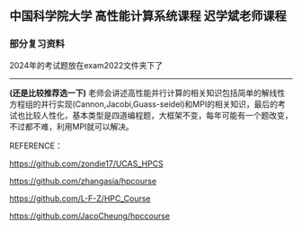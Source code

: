 ## 中国科学院大学 高性能计算系统课程 迟学斌老师课程

### 部分复习资料

2024年的考试题放在exam2022文件夹下了

---

**(还是比较推荐选一下)** 老师会讲述高性能并行计算的相关知识包括简单的解线性方程组的并行实现(Cannon,Jacobi,Guass-seidel)和MPI的相关知识，最后的考试也比较人性化，基本类型是四道编程题，大框架不变，每年可能有一个题改变，不过都不难，利用MPI就可以解决。

REFERENCE：

https://github.com/zondie17/UCAS_HPCS

https://github.com/zhangasia/hpcourse

https://github.com/L-F-Z/HPC_Course

https://github.com/JacoCheung/hpccourse
